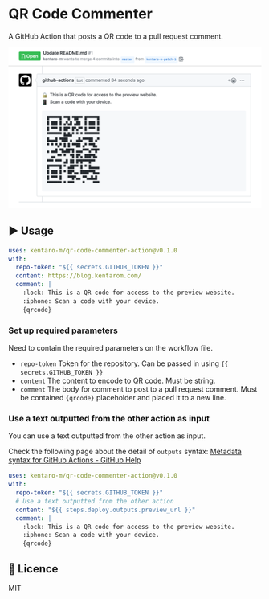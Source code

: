 # QR Code Commenter
A GitHub Action that posts a QR code to a pull request comment.

![posts a QR code to a pull request comment.](usage.png)

## :arrow_forward: Usage
```yml
uses: kentaro-m/qr-code-commenter-action@v0.1.0
with:
  repo-token: "${{ secrets.GITHUB_TOKEN }}"
  content: https://blog.kentarom.com/
  comment: |
    :lock: This is a QR code for access to the preview website.
    :iphone: Scan a code with your device.
    {qrcode}
```

### Set up required parameters
Need to contain the required parameters on the workflow file.

- `repo-token` Token for the repository. Can be passed in using `{{ secrets.GITHUB_TOKEN }}`
- `content` The content to encode to QR code. Must be string.
- `comment` The body for comment to post to a pull request comment. Must be contained `{qrcode}` placeholder and placed it to a new line.

### Use a text outputted from the other action as input
You can use a text outputted from the other action as input.

Check the following page about the detail of `outputs` syntax: [Metadata syntax for GitHub Actions - GitHub Help](https://help.github.com/en/actions/building-actions/metadata-syntax-for-github-actions#outputs)

```yml
uses: kentaro-m/qr-code-commenter-action@v0.1.0
with:
  repo-token: "${{ secrets.GITHUB_TOKEN }}"
  # Use a text outputted from the other action
  content: "${{ steps.deploy.outputs.preview_url }}"
  comment: |
    :lock: This is a QR code for access to the preview website.
    :iphone: Scan a code with your device.
    {qrcode}
```

## :memo: Licence
MIT
